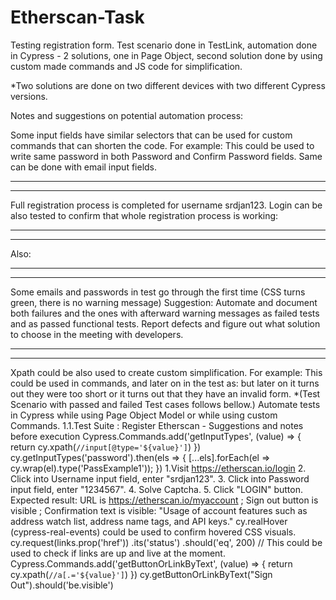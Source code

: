 # Etherscan-Task
Testing registration form. Test scenario done in TestLink, automation done in Cypress - 2 solutions, one in Page Object, second solution done by using custom made commands and JS code for simplification.

*Two solutions are done on two different devices with two different Cypress versions.


Notes and suggestions on potential automation process:

Some input fields have similar selectors that can be used for custom commands that can shorten the code.
For example:
This could be used to write same password in both Password and Confirm Password fields. Same can be done
with email input fields.
***
***
Full registration process is completed for username srdjan123. Login can be also tested to confirm that
whole registration process is working:
***
***
Also:
***
***
Some emails and passwords in test go through the first time (CSS turns green, there is no warning message)
Suggestion: Automate and document both failures and the ones with afterward warning messages as failed
tests and as passed functional tests. Report defects and figure out what solution to choose in the meeting with
developers.
***
***
Xpath could be also used to create custom simplification. For example:
This could be used in commands, and later on in the test as:
but later on it turns out they were too short or it turns out that they have an invalid form.
*(Test Scenario with passed and failed Test cases follows bellow.)
Automate tests in Cypress while using Page Object Model or while using custom Commands.
1.1.Test Suite : Register Etherscan - Suggestions and notes before execution
 Cypress.Commands.add('getInputTypes', (value) => {
 return cy.xpath(`//input[@type='${value}']`)
})
cy.getInputTypes('password').then(els => {
 [...els].forEach(el => cy.wrap(el).type('PassExample1'));
 })
1.Visit https://etherscan.io/login 2. Click into Username input field, enter "srdjan123". 3. Click into Password
input field, enter "1234567". 4. Solve Captcha. 5. Click "LOGIN" button.
Expected result: URL is https://etherscan.io/myaccount ; Sign out button is visible ; Confirmation text is visible:
"Usage of account features such as address watch list, address name tags, and API keys."
cy.realHover (cypress-real-events) could be used to confirm hovered CSS visuals.
cy.request(links.prop('href'))
 .its('status')
 .should('eq', 200) // This could be used to check if links are up and live at the moment.
Cypress.Commands.add('getButtonOrLinkByText', (value) => {
 return cy.xpath(`//a[.='${value}']`)
})
cy.getButtonOrLinkByText("Sign Out").should('be.visible')
